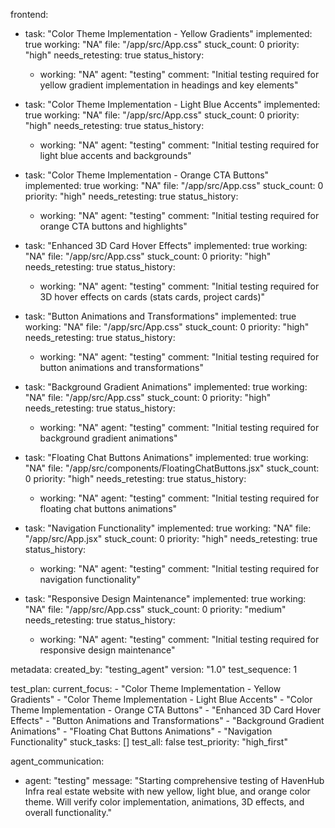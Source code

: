 frontend:
  - task: "Color Theme Implementation - Yellow Gradients"
    implemented: true
    working: "NA"
    file: "/app/src/App.css"
    stuck_count: 0
    priority: "high"
    needs_retesting: true
    status_history:
      - working: "NA"
        agent: "testing"
        comment: "Initial testing required for yellow gradient implementation in headings and key elements"

  - task: "Color Theme Implementation - Light Blue Accents"
    implemented: true
    working: "NA"
    file: "/app/src/App.css"
    stuck_count: 0
    priority: "high"
    needs_retesting: true
    status_history:
      - working: "NA"
        agent: "testing"
        comment: "Initial testing required for light blue accents and backgrounds"

  - task: "Color Theme Implementation - Orange CTA Buttons"
    implemented: true
    working: "NA"
    file: "/app/src/App.css"
    stuck_count: 0
    priority: "high"
    needs_retesting: true
    status_history:
      - working: "NA"
        agent: "testing"
        comment: "Initial testing required for orange CTA buttons and highlights"

  - task: "Enhanced 3D Card Hover Effects"
    implemented: true
    working: "NA"
    file: "/app/src/App.css"
    stuck_count: 0
    priority: "high"
    needs_retesting: true
    status_history:
      - working: "NA"
        agent: "testing"
        comment: "Initial testing required for 3D hover effects on cards (stats cards, project cards)"

  - task: "Button Animations and Transformations"
    implemented: true
    working: "NA"
    file: "/app/src/App.css"
    stuck_count: 0
    priority: "high"
    needs_retesting: true
    status_history:
      - working: "NA"
        agent: "testing"
        comment: "Initial testing required for button animations and transformations"

  - task: "Background Gradient Animations"
    implemented: true
    working: "NA"
    file: "/app/src/App.css"
    stuck_count: 0
    priority: "high"
    needs_retesting: true
    status_history:
      - working: "NA"
        agent: "testing"
        comment: "Initial testing required for background gradient animations"

  - task: "Floating Chat Buttons Animations"
    implemented: true
    working: "NA"
    file: "/app/src/components/FloatingChatButtons.jsx"
    stuck_count: 0
    priority: "high"
    needs_retesting: true
    status_history:
      - working: "NA"
        agent: "testing"
        comment: "Initial testing required for floating chat buttons animations"

  - task: "Navigation Functionality"
    implemented: true
    working: "NA"
    file: "/app/src/App.jsx"
    stuck_count: 0
    priority: "high"
    needs_retesting: true
    status_history:
      - working: "NA"
        agent: "testing"
        comment: "Initial testing required for navigation functionality"

  - task: "Responsive Design Maintenance"
    implemented: true
    working: "NA"
    file: "/app/src/App.css"
    stuck_count: 0
    priority: "medium"
    needs_retesting: true
    status_history:
      - working: "NA"
        agent: "testing"
        comment: "Initial testing required for responsive design maintenance"

metadata:
  created_by: "testing_agent"
  version: "1.0"
  test_sequence: 1

test_plan:
  current_focus:
    - "Color Theme Implementation - Yellow Gradients"
    - "Color Theme Implementation - Light Blue Accents"
    - "Color Theme Implementation - Orange CTA Buttons"
    - "Enhanced 3D Card Hover Effects"
    - "Button Animations and Transformations"
    - "Background Gradient Animations"
    - "Floating Chat Buttons Animations"
    - "Navigation Functionality"
  stuck_tasks: []
  test_all: false
  test_priority: "high_first"

agent_communication:
  - agent: "testing"
    message: "Starting comprehensive testing of HavenHub Infra real estate website with new yellow, light blue, and orange color theme. Will verify color implementation, animations, 3D effects, and overall functionality."